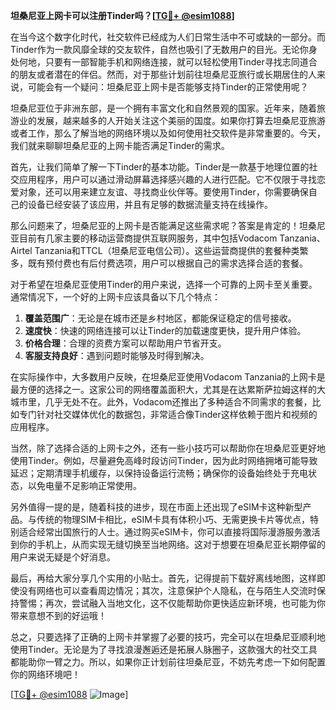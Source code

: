 **坦桑尼亚上网卡可以注册Tinder吗？[[TG💪+ @esim1088](https://t.me/s/esim1088)]**

在当今这个数字化时代，社交软件已经成为人们日常生活中不可或缺的一部分。而Tinder作为一款风靡全球的交友软件，自然也吸引了无数用户的目光。无论你身处何地，只要有一部智能手机和网络连接，就可以轻松使用Tinder寻找志同道合的朋友或者潜在的伴侣。然而，对于那些计划前往坦桑尼亚旅行或长期居住的人来说，可能会有一个疑问：坦桑尼亚上网卡是否能够支持Tinder的正常使用呢？

坦桑尼亚位于非洲东部，是一个拥有丰富文化和自然景观的国家。近年来，随着旅游业的发展，越来越多的人开始关注这个美丽的国度。如果你打算去坦桑尼亚旅游或者工作，那么了解当地的网络环境以及如何使用社交软件是非常重要的。今天，我们就来聊聊坦桑尼亚的上网卡能否满足Tinder的需求。

首先，让我们简单了解一下Tinder的基本功能。Tinder是一款基于地理位置的社交应用程序，用户可以通过滑动屏幕选择感兴趣的人进行匹配。它不仅限于寻找恋爱对象，还可以用来建立友谊、寻找商业伙伴等。要使用Tinder，你需要确保自己的设备已经安装了该应用，并且有足够的数据流量支持在线操作。

那么问题来了，坦桑尼亚的上网卡是否能满足这些需求呢？答案是肯定的！坦桑尼亚目前有几家主要的移动运营商提供互联网服务，其中包括Vodacom Tanzania、Airtel Tanzania和TTCL（坦桑尼亚电信公司）。这些运营商提供的套餐种类繁多，既有预付费也有后付费选项，用户可以根据自己的需求选择合适的套餐。

对于希望在坦桑尼亚使用Tinder的用户来说，选择一个可靠的上网卡至关重要。通常情况下，一个好的上网卡应该具备以下几个特点：

1. **覆盖范围广**：无论是在城市还是乡村地区，都能保证稳定的信号接收。
2. **速度快**：快速的网络连接可以让Tinder的加载速度更快，提升用户体验。
3. **价格合理**：合理的资费方案可以帮助用户节省开支。
4. **客服支持良好**：遇到问题时能够及时得到解决。

在实际操作中，大多数用户反映，在坦桑尼亚使用Vodacom Tanzania的上网卡是最方便的选择之一。这家公司的网络覆盖面积大，尤其是在达累斯萨拉姆这样的大城市里，几乎无处不在。此外，Vodacom还推出了多种适合不同需求的套餐，比如专门针对社交媒体优化的数据包，非常适合像Tinder这样依赖于图片和视频的应用程序。

当然，除了选择合适的上网卡之外，还有一些小技巧可以帮助你在坦桑尼亚更好地使用Tinder。例如，尽量避免高峰时段访问Tinder，因为此时网络拥堵可能导致延迟；定期清理手机缓存，以保持设备运行流畅；确保你的设备始终处于充电状态，以免电量不足影响正常使用。

另外值得一提的是，随着科技的进步，现在市面上还出现了eSIM卡这种新型产品。与传统的物理SIM卡相比，eSIM卡具有体积小巧、无需更换卡片等优点，特别适合经常出国旅行的人士。通过购买eSIM卡，你可以直接将国际漫游服务激活到你的手机上，从而实现无缝切换至当地网络。这对于想要在坦桑尼亚长期停留的用户来说无疑是个好消息。

最后，再给大家分享几个实用的小贴士。首先，记得提前下载好离线地图，这样即使没有网络也可以查看周边情况；其次，注意保护个人隐私，在与陌生人交流时保持警惕；再次，尝试融入当地文化，这不仅能帮助你更快适应新环境，也可能为你带来意想不到的好运哦！

总之，只要选择了正确的上网卡并掌握了必要的技巧，完全可以在坦桑尼亚顺利地使用Tinder。无论是为了寻找浪漫邂逅还是拓展人脉圈子，这款强大的社交工具都能助你一臂之力。所以，如果你正计划前往坦桑尼亚，不妨先考虑一下如何配置你的网络环境吧！

[[TG💪+ @esim1088](https://t.me/s/esim1088) ![Image](https://i.postimg.cc/4NQfJmqS/Snipaste-2025-05-13-00-14-12.png)]